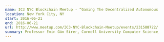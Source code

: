 ```yaml
---
name: IC3 NYC Blockchain Meetup - “Gaming The Decentralized Autonomous Organization (DAO)”
location: New York City, NY
start: 2016-06-21
end: 2016-06-21
url: http://www.meetup.com/IC3-NYC-Blockchain-Meetup/events/231588722/
summary: Professor Emin Gün Sirer, Cornell University Computer Science, and co-Director of the Initiative for Cryptocurrencies & Contracts (IC3), will outline "Gaming The Decentralized Autonomous Organization (DAO)".
---
```

